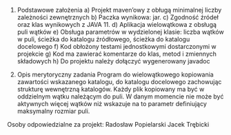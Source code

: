 1. Podstawowe założenia
  a) Projekt maven’owy z obługą minimalnej liczby zależności zewnętrznych
  b) Paczka wynikowa: jar.
  c) Zgodność źródeł oraz klas wynikowych z JAVA 11.
  d) Aplikacja wielowątkowa z obsługą puli wątków
  e) Obsługa parametrów w wydzielonej klasie: liczba wątków w puli, ścieżka do katalogu źródłowego, ścieżka do katalogu docelowego
  f) Kod obłożony testami jednostkowymi dostarczonymi w projekcie
  g) Kod ma zawierać komentarze do klas, metod i zmiennych składowych
  h) Do projektu należy dołączyć wygenerowany javadoc

2. Opis merytoryczny zadania
Program do wielowątkowego kopiowania zawartości wskazanego katalogu, do katalogu
docelowego zachowując strukturę wewnętrzną katalogów. Każdy plik kopiowany ma być w
oddzielnym wątku należącym do puli. W danym momencie nie może być aktywnych więcej
wątków niż wskazuje na to parametr definiujący maksymalny rozmiar puli. 

Osoby odpowiedzialne za projekt:
Radosław Popielarski
Jacek Trębicki
